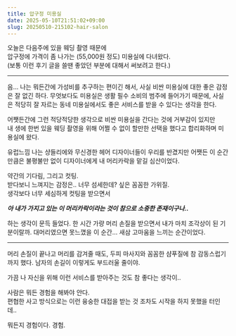 ```yaml
---
title: 압구정 미용실
date: 2025-05-10T21:51:02+09:00
slug: 20250510-215102-hair-salon
---
```


오늘은 다음주에 있을 웨딩 촬영 때문에\
압구정에 가격이 좀 나가는 (55,000원 정도) 미용실에 다녀왔다.\
(보통 이런 후기 글을 쓸땐 좋았던 부분에 대해서 써보려고 한다.)

---

음... 나는 뭐든간에 가성비를 추구하는 편이긴 해서, 사실 비싼 미용실에 대한 좋은 감정은 잘 없긴 하다. 무엇보다도 미용실은 생활 필수 소비의 범주에 들어가기 때문에, 사실은 적당히 잘 자르는 동네 미용실에서도 좋은 서비스를 받을 수 있다는 생각을 한다.

어쨋든간에 그런 적당적당한 생각으로 비싼 미용실을 간다는 것에 거부감이 있지만\
내 생에 한번 있을 웨딩 촬영을 위해 어쩔 수 없이 할만한 선택을 했다고 합리화하며 미용실에 왔다.

유럽느낌 나는 샹들리에와 무신경한 헤어 디자이너들이 우리를 반겼지만 어쨋든 이 순간 만큼은 불평불만 없이 디자이너에게 내 머리카락을 맡길 심산이었다.

약간의 기다림, 그리고 컷팅.\
받다보니 느껴지는 감정은.. 너무 섬세한데? 싶은 꼼꼼한 가위질.\
생각보다 너무 세심하게 컷팅을 받으면서

***아 내가 가지고 있는 이 머리카락이라는 것이 참으로 소중한 존재이구나..***

하는 생각이 문득 들었다. 한 시간 가량 머리 손질을 받으면서 내가 마치 조각상이 된 기분이랄까. 대머리였으면 못느꼈을 이 순간... 새삼 고마움을 느끼는 순간이었다.

---

머리 손질이 끝나고 머리를 감겨줄 때도, 두피 마사지와 꼼꼼한 샴푸질에 참 감동스럽기까지 했다. 남자의 손길이 이렇게도 부드러울 줄이야.

가끔 나 자신을 위해 이런 서비스를 받아주는 것도 참 좋다는 생각이..

사람은 뭐든 경험을 해봐야 안다.\
편협한 사고 방식으로는 이런 융숭한 대접을 받는 것 조차도 시작을 하지 못했을 터인데..

뭐든지 경험이다. 경험.
